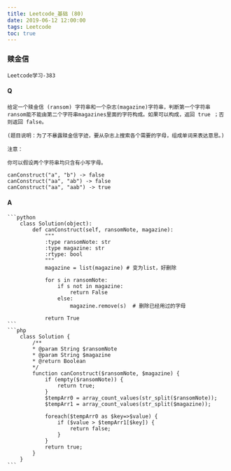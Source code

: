 ```yaml
---
title: Leetcode_基础 (80)
date: 2019-06-12 12:00:00
tags: Leetcode
toc: true
---
```


### 赎金信
    Leetcode学习-383

<!-- more -->

#### Q
    给定一个赎金信 (ransom) 字符串和一个杂志(magazine)字符串，判断第一个字符串ransom能不能由第二个字符串magazines里面的字符构成。如果可以构成，返回 true ；否则返回 false。

    (题目说明：为了不暴露赎金信字迹，要从杂志上搜索各个需要的字母，组成单词来表达意思。)

    注意：

    你可以假设两个字符串均只含有小写字母。

    canConstruct("a", "b") -> false
    canConstruct("aa", "ab") -> false
    canConstruct("aa", "aab") -> true

#### A
    ```python
        class Solution(object):
            def canConstruct(self, ransomNote, magazine):
                """
                :type ransomNote: str
                :type magazine: str
                :rtype: bool
                """
                magazine = list(magazine) # 变为list，好删除
                
                for s in ransomNote:
                    if s not in magazine:
                        return False
                    else:
                        magazine.remove(s)  # 删除已经用过的字母
                
                return True
    ```
    ```php
        class Solution {
            /**
            * @param String $ransomNote
            * @param String $magazine
            * @return Boolean
            */
            function canConstruct($ransomNote, $magazine) {
                if (empty($ransomNote)) {
                    return true;
                }
                $tempArr0 = array_count_values(str_split($ransomNote));
                $tempArr1 = array_count_values(str_split($magazine));

                foreach($tempArr0 as $key=>$value) {
                    if ($value > $tempArr1[$key]) {
                        return false;
                    }
                }
                return true;
            }
        }
    ```
